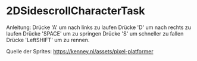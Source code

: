 # 2DSidescrollCharacterTask
Anleitung:
Drücke 'A' um nach links zu laufen
Drücke 'D' um nach rechts zu laufen
Drücke 'SPACE' um zu springen
Drücke 'S' um schneller zu fallen
Drücke 'LeftSHIFT' um zu rennen. 

Quelle der Sprites: https://kenney.nl/assets/pixel-platformer

